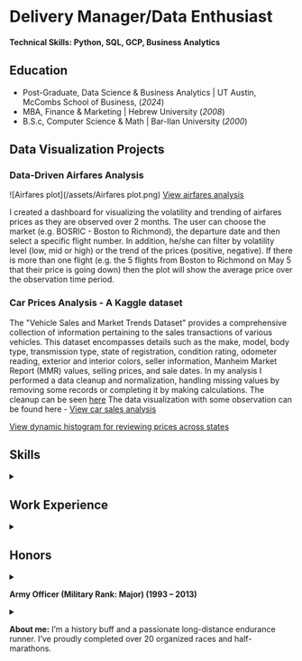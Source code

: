 # Delivery Manager/Data Enthusiast

#### Technical Skills: Python, SQL, GCP, Business Analytics

## Education
- Post-Graduate, Data Science & Business Analytics | UT Austin, McCombs School of Business,  (_2024_)						       		
- MBA, Finance & Marketing	| Hebrew University  (_2008_)	 			        		
- B.S.c, Computer Science & Math | Bar-Ilan University (_2000_)

## Data Visualization Projects
### Data-Driven Airfares Analysis
![Airfares plot](/assets/Airfares plot.png)
[View airfares analysis](https://yair-brama-airfares.onrender.com/)

I created a dashboard for visualizing the volatility and trending of airfares prices as they are observed over 2 months. The user can choose the market (e.g. BOSRIC - Boston to Richmond), the departure date and then select a specific flight number. In addition, he/she can filter by volatility level (low, mid or high) or the trend of the prices (positive, negative). If there is more than one flight (e.g. the 5 flights from Boston to Richmond on May 5 that their price is going down) then the plot will show the average price over the observation time period.

### Car Prices Analysis - A Kaggle dataset

The "Vehicle Sales and Market Trends Dataset" provides a comprehensive collection of information pertaining to the sales transactions of various vehicles. This dataset encompasses details such as the make, model, body type, transmission type, state of registration, condition rating, odometer reading, exterior and interior colors, seller information, Manheim Market Report (MMR) values, selling prices, and sale dates.
In my analysis I performed a data cleanup and normalization, handling missing values by removing some records or completing it by making calculations.
The cleanup can be seen [here](/car_prices_eda.html)
The data visualization with some observation can be found here - [View car sales analysis](/car_prices_cleanup.html) 

[View dynamic histogram for reviewing prices across states](/Car_sales_dash_plots(1).html)

## Skills
<details>
  <summary> </summary> 
  <p>
ETL, Data Visualization, SQL, Postman, Power BI, Airflow, Google Cloud, BigQuery, DBT, Monte Carlo, SaaS, Python, <br> Project Management, JIRA, Confluence, agile, scrum, Kanban, SRE, DevOps, SLA, KPIs, OKRs <br>
Design Tools, Miro, Visio, Enterprise Architect, draw.io, Office Suites, Google Suite <br>
Problem solver, good judgment, flexible, dependable, adaptable, creative, strategic thinker <br>
Bilingual, comfortable with ambiguity, excellent presenter <br><br>
  </p>
</details>

## Work Experience
<details>
  <summary> </summary> 
<h3>Delivery Manager @ FLYR Labs (2023)</h3>
<p>
  - Managed international delivery team of data analysts, data scientists and data engineers located in Poland and the U.S.<br>
  - Directed Airflow-based workflow orchestration upgrade in Google Cloud Composer for $100M JetBlue implementation<br>
 </p>
  
<h3>Manager, Professional Services Team @ Kornit Digital, Inc. (2021 - 2023)</h3>
<p>
  - Managed a team of Implementation Managers and Solution Architects across North America<br>
  - Supervised development and implementation of strategic projects of KornitX, including:<br>
     - Canva - Network of 15 fulfillers (20+APIs), supporting 20M yearly orders designed in Canva.com <br>
     - Wix - Network of fulfillers for thousands of print-on-demand products for Wix e-commerce platform <br>
</p>

<h3>Senior Project Manager @ Amdocs, Inc. (2016 - 2021)</h3>
<p>
  - Led a team of 8 analysts across Mexico, Brazil, Chile, Peru, Argentina, guiding Production Support Groups in SLAs<br>
  - Designed data-driven projects (data pipelines, data visualization) for business KPIs/SLA resulting in savings of $500,000/year in potential penalties<br>
</p>

<h3>Solution Designer @ Amdocs, Inc. (2013 - 2016)</h3>
<p>
  - Headed requirement sessions, representing Amdocs Enabler (billing system) in a $10M project (Fixed Wireless Internet)<br>
  - Acted as Product Owner with scrum development teams, keeping requirements, design and sprints results in-sync<br>
</p>

<h3>Sr. Business Analyst @ Ex Libris Group (2007 - 2013)</h3>
<p>
  - Designed functional parts of Rosetta, Digital Repository System, for storing and preserving digital content<br>
  - Supervised implementation and conducted  training in national libraries in NZ, Germany, Switzerland and Czech Republic<br>
</p>

<h3>Senior Application Developer @ Amdocs, Inc. (1999 – 2007)</h3>
<p>
  - Team Leader of Compound Adverts, responsible for design, development, support and maintenance in Verizon and AT&T Directories upgrade projects to UNIX and Oracle platforms using SQL and C<br><br>
</p>
</details>

## Honors
<details>
  <summary> </summary>
 <p> 
- Valued and praised by Canva Print Ops Team for “relationship building, people skills, patience and dedication” <br>
- Rated “Excellent in Overall Training” by Brigham Young University system users <br>
- Evaluated “Outstanding Trainer” by customers at The Swiss Federal Institute of Technology (ETH) <br>
- Singled out as “highly professional” in customer feedback, The State Library of Bavaria <br>
- Acknowledged by international clients for “good humor and positivity”, The National Library of New Zealand <br>
- Repeatedly requested by clients for communication and knowledge skills, Verizon and AT&T <br><br>
</p>
 </details> 
 
**Army Officer (Military Rank: Major) (1993 – 2013)** 
<details>
  <summary> </summary>
 <p>
Demonstrated transferable skills, including dedication, leadership, teamwork, and positive work ethic <br><br>
</p>
 </details> 
 
**About me:**
I’m a history buff and a passionate long-distance endurance runner. I’ve proudly completed over 20 organized races and half-marathons.

